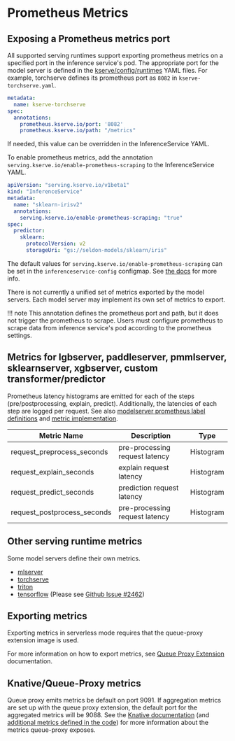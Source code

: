 # Prometheus Metrics 

## Exposing a Prometheus metrics port

All supported serving runtimes support exporting prometheus metrics on a specified port in the inference service's pod. The appropriate port for the model server is defined in the [kserve/config/runtimes](https://github.com/kserve/kserve/tree/master/config/runtimes) YAML files. For example, torchserve defines its prometheus port as `8082` in `kserve-torchserve.yaml`. 

```yaml
metadata:
  name: kserve-torchserve
spec:
  annotations:
    prometheus.kserve.io/port: '8082'
    prometheus.kserve.io/path: "/metrics"
```

If needed, this value can be overridden in the InferenceService YAML. 

To enable prometheus metrics, add the annotation `serving.kserve.io/enable-prometheus-scraping` to the InferenceService YAML. 

```yaml
apiVersion: "serving.kserve.io/v1beta1"
kind: "InferenceService"
metadata:
  name: "sklearn-irisv2"
  annotations:
    serving.kserve.io/enable-prometheus-scraping: "true"
spec:
  predictor:
    sklearn:
      protocolVersion: v2
      storageUri: "gs://seldon-models/sklearn/iris"
```

The default values for `serving.kserve.io/enable-prometheus-scraping` can be set in the `inferenceservice-config` configmap. See [the docs](https://github.com/kserve/kserve/blob/master/qpext/README.md#configs) for more info.

There is not currently a unified set of metrics exported by the model servers. Each model server may implement its own set of metrics to export. 

!!! note
    This annotation defines the prometheus port and path, but it does not trigger the prometheus to scrape. Users must configure prometheus to scrape data from inference service's pod according to the prometheus settings.

## Metrics for lgbserver, paddleserver, pmmlserver, sklearnserver, xgbserver, custom transformer/predictor

Prometheus latency histograms are emitted for each of the steps (pre/postprocessing, explain, predict).
Additionally, the latencies of each step are logged per request. See also [modelserver prometheus label definitions](https://github.com/kserve/kserve/blob/master/python/kserve/kserve/metrics.py) and [metric implementation](https://github.com/kserve/kserve/blob/master/python/kserve/kserve/model.py#L94-L130).

| Metric Name                       | Description                    | Type      |
|-----------------------------------|--------------------------------|-----------| 
| request_preprocess_seconds        | pre-processing request latency | Histogram | 
| request_explain_seconds | explain request latency        | Histogram | 
| request_predict_seconds | prediction request latency     | Histogram |
| request_postprocess_seconds    | pre-processing request latency | Histogram | 

## Other serving runtime metrics

Some model servers define their own metrics. 

* [mlserver](https://docs.seldon.io/projects/seldon-core/en/latest/analytics/analytics.html)
* [torchserve](https://pytorch.org/serve/metrics_api.html)
* [triton](https://github.com/triton-inference-server/server/blob/main/docs/user_guide/metrics.md)
* [tensorflow](https://github.com/tensorflow/tensorflow/blob/master/tensorflow/core/framework/metrics.cc) (Please see [Github Issue #2462](https://github.com/kserve/kserve/issues/2462))


## Exporting metrics

Exporting metrics in serverless mode requires that the queue-proxy extension image is used. 

For more information on how to export metrics, see [Queue Proxy Extension](https://github.com/kserve/kserve/blob/master/qpext/README.md) documentation.

## Knative/Queue-Proxy metrics 

Queue proxy emits metrics be default on port 9091. If aggregation metrics are set up with the queue proxy extension, the default port for the aggregated metrics will be 9088. See the [Knative documentation](https://knative.dev/development/serving/services/service-metrics/) (and [additional metrics defined in the code](https://github.com/vagababov/serving/blob/master/pkg/queue/prometheus_stats_reporter.go#L118)) for more information about the metrics queue-proxy exposes. 
